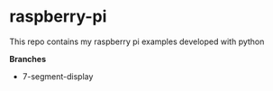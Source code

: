 # raspberry-pi
This repo contains my raspberry pi examples developed with python 

**Branches**
* 7-segment-display
